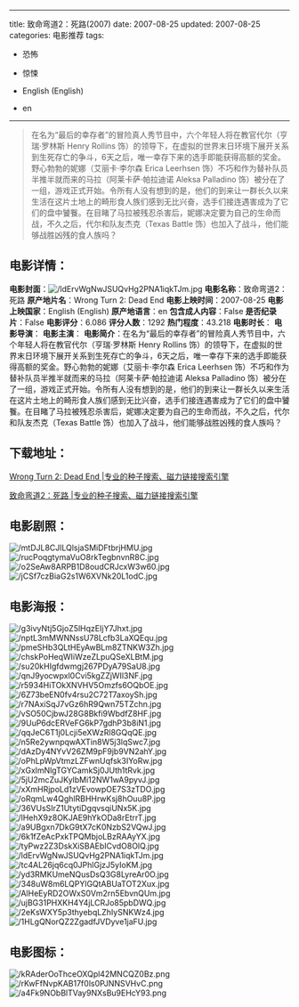 
---
title: 致命弯道2：死路(2007)
date: 2007-08-25
updated: 2007-08-25
categories: 电影推荐
tags:
- 恐怖
- 惊悚

- English (English)
- en
---


> 在名为“最后的幸存者”的冒险真人秀节目中，六个年轻人将在教官代尔（亨瑞·罗林斯 Henry Rollins 饰）的领导下，在虚拟的世界末日环境下展开关系到生死存亡的争斗，6天之后，唯一幸存下来的选手即能获得高额的奖金。野心勃勃的妮娜（艾丽卡·李尔森 Erica Leerhsen 饰）不巧和作为替补队员半推半就而来的马拉（阿莱卡萨·帕拉迪诺 Aleksa Palladino 饰）被分在了一组，游戏正式开始。令所有人没有想到的是，他们的到来让一群长久以来生活在这片土地上的畸形食人族们感到无比兴奋，选手们接连遇害成为了它们的盘中饕餮。在目睹了马拉被残忍杀害后，妮娜决定要为自己的生命而战，不久之后，代尔和队友杰克（Texas Battle 饰）也加入了战斗，他们能够战胜凶残的食人族吗？

## **电影详情**：

**电影封面**：<img src="https://image.tmdb.org/t/p/w200/ldErvWgNwJSUQvHg2PNA1iqkTJm.jpg" alt="/ldErvWgNwJSUQvHg2PNA1iqkTJm.jpg" title="/ldErvWgNwJSUQvHg2PNA1iqkTJm.jpg">
**电影名称**：致命弯道2：死路
**原产地片名**：Wrong Turn 2: Dead End
**电影上映时间**：2007-08-25
**电影上映国家**：English (English)
**原产地语言**：en
**包含成人内容**：False
**是否纪录片**：False
**电影评分**：6.086
**评分人数**：1292
**热门程度**：43.218
**电影时长**：
**电影导演**：
**电影主演**：
**电影简介**：在名为“最后的幸存者”的冒险真人秀节目中，六个年轻人将在教官代尔（亨瑞·罗林斯 Henry Rollins 饰）的领导下，在虚拟的世界末日环境下展开关系到生死存亡的争斗，6天之后，唯一幸存下来的选手即能获得高额的奖金。野心勃勃的妮娜（艾丽卡·李尔森 Erica Leerhsen 饰）不巧和作为替补队员半推半就而来的马拉（阿莱卡萨·帕拉迪诺 Aleksa Palladino 饰）被分在了一组，游戏正式开始。令所有人没有想到的是，他们的到来让一群长久以来生活在这片土地上的畸形食人族们感到无比兴奋，选手们接连遇害成为了它们的盘中饕餮。在目睹了马拉被残忍杀害后，妮娜决定要为自己的生命而战，不久之后，代尔和队友杰克（Texas Battle 饰）也加入了战斗，他们能够战胜凶残的食人族吗？

## **下载地址**：
[Wrong Turn 2: Dead End |专业的种子搜索、磁力链接搜索引擎](https://movie.amd794.com:2083/?search=Wrong%20Turn%202%3A%20Dead%20End&ordering=&mode=match_phrase&page_size=10&page=1)

[致命弯道2：死路 |专业的种子搜索、磁力链接搜索引擎](https://movie.amd794.com:2083/?search=%E8%87%B4%E5%91%BD%E5%BC%AF%E9%81%932%EF%BC%9A%E6%AD%BB%E8%B7%AF&ordering=&mode=match_phrase&page_size=10&page=1)
 

## **电影剧照**：
<img src="https://image.tmdb.org/t/p/original/mtDJL8CJlLQlsjaSMiDFtbrjHMU.jpg" alt="/mtDJL8CJlLQlsjaSMiDFtbrjHMU.jpg" title="/mtDJL8CJlLQlsjaSMiDFtbrjHMU.jpg"><img src="https://image.tmdb.org/t/p/original/rucPoqgtymaVuO8rkTegbnvnR8C.jpg" alt="/rucPoqgtymaVuO8rkTegbnvnR8C.jpg" title="/rucPoqgtymaVuO8rkTegbnvnR8C.jpg"><img src="https://image.tmdb.org/t/p/original/o2SeAw8ARPB1D8oudCRJcxW3w60.jpg" alt="/o2SeAw8ARPB1D8oudCRJcxW3w60.jpg" title="/o2SeAw8ARPB1D8oudCRJcxW3w60.jpg"><img src="https://image.tmdb.org/t/p/original/jCSf7czBiaG2s1W6XVNk20L1odC.jpg" alt="/jCSf7czBiaG2s1W6XVNk20L1odC.jpg" title="/jCSf7czBiaG2s1W6XVNk20L1odC.jpg">

## **电影海报**：
<img src="https://image.tmdb.org/t/p/original/g3ivyNtj5GjoZ5lHqzEIjY7Jhxt.jpg" alt="/g3ivyNtj5GjoZ5lHqzEIjY7Jhxt.jpg" title="/g3ivyNtj5GjoZ5lHqzEIjY7Jhxt.jpg"><img src="https://image.tmdb.org/t/p/original/nptL3mMWNNssU78Lcfb3LaXQEqu.jpg" alt="/nptL3mMWNNssU78Lcfb3LaXQEqu.jpg" title="/nptL3mMWNNssU78Lcfb3LaXQEqu.jpg"><img src="https://image.tmdb.org/t/p/original/pmeSHb3QLtHEyAwBLm8ZTNKW3Zh.jpg" alt="/pmeSHb3QLtHEyAwBLm8ZTNKW3Zh.jpg" title="/pmeSHb3QLtHEyAwBLm8ZTNKW3Zh.jpg"><img src="https://image.tmdb.org/t/p/original/chskPoHeqWIiWzeZLpuQSeXLBtM.jpg" alt="/chskPoHeqWIiWzeZLpuQSeXLBtM.jpg" title="/chskPoHeqWIiWzeZLpuQSeXLBtM.jpg"><img src="https://image.tmdb.org/t/p/original/su20kHIgfdwmgj267PDyA79SaU8.jpg" alt="/su20kHIgfdwmgj267PDyA79SaU8.jpg" title="/su20kHIgfdwmgj267PDyA79SaU8.jpg"><img src="https://image.tmdb.org/t/p/original/qnJ9yocwpxl0Cvi5kgZZjWIl3NF.jpg" alt="/qnJ9yocwpxl0Cvi5kgZZjWIl3NF.jpg" title="/qnJ9yocwpxl0Cvi5kgZZjWIl3NF.jpg"><img src="https://image.tmdb.org/t/p/original/r5934HiTOkXNVHV5Omzfs6OQbOE.jpg" alt="/r5934HiTOkXNVHV5Omzfs6OQbOE.jpg" title="/r5934HiTOkXNVHV5Omzfs6OQbOE.jpg"><img src="https://image.tmdb.org/t/p/original/6Z73beEN0fv4rsu2C72T7axoySh.jpg" alt="/6Z73beEN0fv4rsu2C72T7axoySh.jpg" title="/6Z73beEN0fv4rsu2C72T7axoySh.jpg"><img src="https://image.tmdb.org/t/p/original/r7NAxiSqJ7vGz6hR9Qwn75TZchn.jpg" alt="/r7NAxiSqJ7vGz6hR9Qwn75TZchn.jpg" title="/r7NAxiSqJ7vGz6hR9Qwn75TZchn.jpg"><img src="https://image.tmdb.org/t/p/original/vSO50CjbwJ28G8Bkfi9WbdfZ8HF.jpg" alt="/vSO50CjbwJ28G8Bkfi9WbdfZ8HF.jpg" title="/vSO50CjbwJ28G8Bkfi9WbdfZ8HF.jpg"><img src="https://image.tmdb.org/t/p/original/9UuP6dcERVeFG6kP7gdhP3b8iN1.jpg" alt="/9UuP6dcERVeFG6kP7gdhP3b8iN1.jpg" title="/9UuP6dcERVeFG6kP7gdhP3b8iN1.jpg"><img src="https://image.tmdb.org/t/p/original/qqJeC6T1j0Lcji5eXWzRl8GQqQE.jpg" alt="/qqJeC6T1j0Lcji5eXWzRl8GQqQE.jpg" title="/qqJeC6T1j0Lcji5eXWzRl8GQqQE.jpg"><img src="https://image.tmdb.org/t/p/original/n5Re2ywnpqwAXTin8W5j3lqSwc7.jpg" alt="/n5Re2ywnpqwAXTin8W5j3lqSwc7.jpg" title="/n5Re2ywnpqwAXTin8W5j3lqSwc7.jpg"><img src="https://image.tmdb.org/t/p/original/dAzDy4NYvV26ZM9pF9jb9VN2ahY.jpg" alt="/dAzDy4NYvV26ZM9pF9jb9VN2ahY.jpg" title="/dAzDy4NYvV26ZM9pF9jb9VN2ahY.jpg"><img src="https://image.tmdb.org/t/p/original/oPhLpWpVtmzLZFwnUqfsk3IYoRw.jpg" alt="/oPhLpWpVtmzLZFwnUqfsk3IYoRw.jpg" title="/oPhLpWpVtmzLZFwnUqfsk3IYoRw.jpg"><img src="https://image.tmdb.org/t/p/original/xGxlmNlgTGYCamkSj0JUth1tRvk.jpg" alt="/xGxlmNlgTGYCamkSj0JUth1tRvk.jpg" title="/xGxlmNlgTGYCamkSj0JUth1tRvk.jpg"><img src="https://image.tmdb.org/t/p/original/5jU2mcZuJKylbMi12NW1wA9pyvJ.jpg" alt="/5jU2mcZuJKylbMi12NW1wA9pyvJ.jpg" title="/5jU2mcZuJKylbMi12NW1wA9pyvJ.jpg"><img src="https://image.tmdb.org/t/p/original/xXmHRjpoLd1zVEvowpOE7S3zTDO.jpg" alt="/xXmHRjpoLd1zVEvowpOE7S3zTDO.jpg" title="/xXmHRjpoLd1zVEvowpOE7S3zTDO.jpg"><img src="https://image.tmdb.org/t/p/original/oRqmLw4QghlRBHHrwKsj8hOuu8P.jpg" alt="/oRqmLw4QghlRBHHrwKsj8hOuu8P.jpg" title="/oRqmLw4QghlRBHHrwKsj8hOuu8P.jpg"><img src="https://image.tmdb.org/t/p/original/36VUsSIrZ1UtytiDgqvsqiUNx5K.jpg" alt="/36VUsSIrZ1UtytiDgqvsqiUNx5K.jpg" title="/36VUsSIrZ1UtytiDgqvsqiUNx5K.jpg"><img src="https://image.tmdb.org/t/p/original/lHehX9z8OKJAE9hYkODa8rEtrrT.jpg" alt="/lHehX9z8OKJAE9hYkODa8rEtrrT.jpg" title="/lHehX9z8OKJAE9hYkODa8rEtrrT.jpg"><img src="https://image.tmdb.org/t/p/original/a9UBgxn7DkG9tX7cK0NzbS2VQwJ.jpg" alt="/a9UBgxn7DkG9tX7cK0NzbS2VQwJ.jpg" title="/a9UBgxn7DkG9tX7cK0NzbS2VQwJ.jpg"><img src="https://image.tmdb.org/t/p/original/6k1fZeAcPxkTPQMbjoLBzRAAyYX.jpg" alt="/6k1fZeAcPxkTPQMbjoLBzRAAyYX.jpg" title="/6k1fZeAcPxkTPQMbjoLBzRAAyYX.jpg"><img src="https://image.tmdb.org/t/p/original/tyPwz2Z3DskXiSBAEbICvdO8OlQ.jpg" alt="/tyPwz2Z3DskXiSBAEbICvdO8OlQ.jpg" title="/tyPwz2Z3DskXiSBAEbICvdO8OlQ.jpg"><img src="https://image.tmdb.org/t/p/original/ldErvWgNwJSUQvHg2PNA1iqkTJm.jpg" alt="/ldErvWgNwJSUQvHg2PNA1iqkTJm.jpg" title="/ldErvWgNwJSUQvHg2PNA1iqkTJm.jpg"><img src="https://image.tmdb.org/t/p/original/tc4AL26jq6cq0JPhlGjzJ5yIoKM.jpg" alt="/tc4AL26jq6cq0JPhlGjzJ5yIoKM.jpg" title="/tc4AL26jq6cq0JPhlGjzJ5yIoKM.jpg"><img src="https://image.tmdb.org/t/p/original/yd3RMKUmeNQusDsQ3G8LyreAr0O.jpg" alt="/yd3RMKUmeNQusDsQ3G8LyreAr0O.jpg" title="/yd3RMKUmeNQusDsQ3G8LyreAr0O.jpg"><img src="https://image.tmdb.org/t/p/original/348uW8m6LQPYlGQtABUaTOT2Xux.jpg" alt="/348uW8m6LQPYlGQtABUaTOT2Xux.jpg" title="/348uW8m6LQPYlGQtABUaTOT2Xux.jpg"><img src="https://image.tmdb.org/t/p/original/AlHeEyRD2OWxS0Vm2rn5EbvnQUm.jpg" alt="/AlHeEyRD2OWxS0Vm2rn5EbvnQUm.jpg" title="/AlHeEyRD2OWxS0Vm2rn5EbvnQUm.jpg"><img src="https://image.tmdb.org/t/p/original/ujBG31PHXKH4Y4jLCRJo85pbDWQ.jpg" alt="/ujBG31PHXKH4Y4jLCRJo85pbDWQ.jpg" title="/ujBG31PHXKH4Y4jLCRJo85pbDWQ.jpg"><img src="https://image.tmdb.org/t/p/original/2eKsWXY5p3thyebqLZhIySNKWz4.jpg" alt="/2eKsWXY5p3thyebqLZhIySNKWz4.jpg" title="/2eKsWXY5p3thyebqLZhIySNKWz4.jpg"><img src="https://image.tmdb.org/t/p/original/1HLgQNorQZ2ZgadfJVDyve1jaFU.jpg" alt="/1HLgQNorQZ2ZgadfJVDyve1jaFU.jpg" title="/1HLgQNorQZ2ZgadfJVDyve1jaFU.jpg">

## **电影图标**：
<img src="https://image.tmdb.org/t/p/original/kRAderOoThceOXQpl42MNCQZ0Bz.png" alt="/kRAderOoThceOXQpl42MNCQZ0Bz.png" title="/kRAderOoThceOXQpl42MNCQZ0Bz.png"><img src="https://image.tmdb.org/t/p/original/rKwFfNvpKAB17f0ls0PJNNSVHvC.png" alt="/rKwFfNvpKAB17f0ls0PJNNSVHvC.png" title="/rKwFfNvpKAB17f0ls0PJNNSVHvC.png"><img src="https://image.tmdb.org/t/p/original/a4Fk9NObBlTVay9NXsBu9EHcY93.png" alt="/a4Fk9NObBlTVay9NXsBu9EHcY93.png" title="/a4Fk9NObBlTVay9NXsBu9EHcY93.png">
